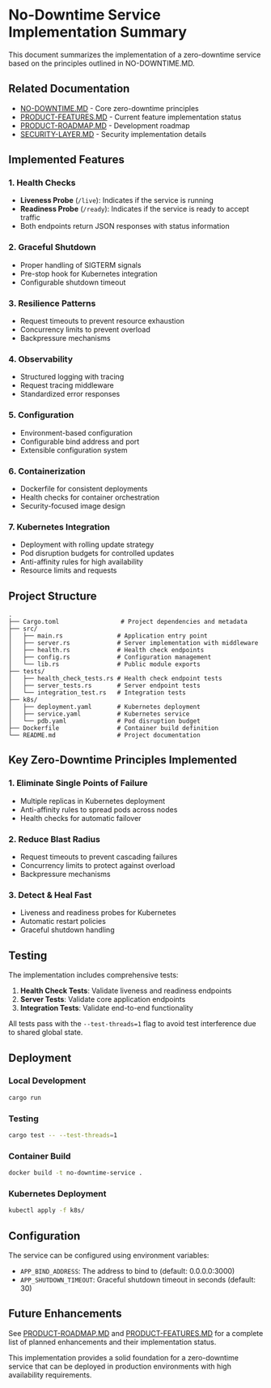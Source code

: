 # No-Downtime Service Implementation Summary

This document summarizes the implementation of a zero-downtime service based on the principles outlined in NO-DOWNTIME.MD.

## Related Documentation

- [NO-DOWNTIME.MD](NO-DOWNTIME.MD) - Core zero-downtime principles
- [PRODUCT-FEATURES.MD](PRODUCT-FEATURES.MD) - Current feature implementation status
- [PRODUCT-ROADMAP.MD](PRODUCT-ROADMAP.MD) - Development roadmap
- [SECURITY-LAYER.MD](SECURITY-LAYER.MD) - Security implementation details

## Implemented Features

### 1. Health Checks
- **Liveness Probe** (`/live`): Indicates if the service is running
- **Readiness Probe** (`/ready`): Indicates if the service is ready to accept traffic
- Both endpoints return JSON responses with status information

### 2. Graceful Shutdown
- Proper handling of SIGTERM signals
- Pre-stop hook for Kubernetes integration
- Configurable shutdown timeout

### 3. Resilience Patterns
- Request timeouts to prevent resource exhaustion
- Concurrency limits to prevent overload
- Backpressure mechanisms

### 4. Observability
- Structured logging with tracing
- Request tracing middleware
- Standardized error responses

### 5. Configuration
- Environment-based configuration
- Configurable bind address and port
- Extensible configuration system

### 6. Containerization
- Dockerfile for consistent deployments
- Health checks for container orchestration
- Security-focused image design

### 7. Kubernetes Integration
- Deployment with rolling update strategy
- Pod disruption budgets for controlled updates
- Anti-affinity rules for high availability
- Resource limits and requests

## Project Structure

```
.
├── Cargo.toml                 # Project dependencies and metadata
├── src/
│   ├── main.rs               # Application entry point
│   ├── server.rs             # Server implementation with middleware
│   ├── health.rs             # Health check endpoints
│   ├── config.rs             # Configuration management
│   └── lib.rs                # Public module exports
├── tests/
│   ├── health_check_tests.rs # Health check endpoint tests
│   ├── server_tests.rs       # Server endpoint tests
│   └── integration_test.rs   # Integration tests
├── k8s/
│   ├── deployment.yaml       # Kubernetes deployment
│   ├── service.yaml          # Kubernetes service
│   └── pdb.yaml              # Pod disruption budget
├── Dockerfile                # Container build definition
└── README.md                 # Project documentation
```

## Key Zero-Downtime Principles Implemented

### 1. Eliminate Single Points of Failure
- Multiple replicas in Kubernetes deployment
- Anti-affinity rules to spread pods across nodes
- Health checks for automatic failover

### 2. Reduce Blast Radius
- Request timeouts to prevent cascading failures
- Concurrency limits to protect against overload
- Backpressure mechanisms

### 3. Detect & Heal Fast
- Liveness and readiness probes for Kubernetes
- Automatic restart policies
- Graceful shutdown handling

## Testing

The implementation includes comprehensive tests:

1. **Health Check Tests**: Validate liveness and readiness endpoints
2. **Server Tests**: Validate core application endpoints
3. **Integration Tests**: Validate end-to-end functionality

All tests pass with the `--test-threads=1` flag to avoid test interference due to shared global state.

## Deployment

### Local Development
```bash
cargo run
```

### Testing
```bash
cargo test -- --test-threads=1
```

### Container Build
```bash
docker build -t no-downtime-service .
```

### Kubernetes Deployment
```bash
kubectl apply -f k8s/
```

## Configuration

The service can be configured using environment variables:

- `APP_BIND_ADDRESS`: The address to bind to (default: 0.0.0.0:3000)
- `APP_SHUTDOWN_TIMEOUT`: Graceful shutdown timeout in seconds (default: 30)

## Future Enhancements

See [PRODUCT-ROADMAP.MD](PRODUCT-ROADMAP.MD) and [PRODUCT-FEATURES.MD](PRODUCT-FEATURES.MD) for a complete list of planned enhancements and their implementation status.

This implementation provides a solid foundation for a zero-downtime service that can be deployed in production environments with high availability requirements.